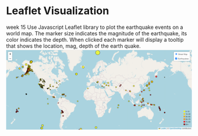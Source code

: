 # Leaflet Visualization
 week 15
 Use Javascript Leaflet library to plot the earthquake events on a world map. The marker size indicates the magnitude of the earthquake, its color indicates the depth. When clicked each marker will display a tooltip that shows the location, mag, depth of the earth quake.
 <img src="./img/screenshot.png">
